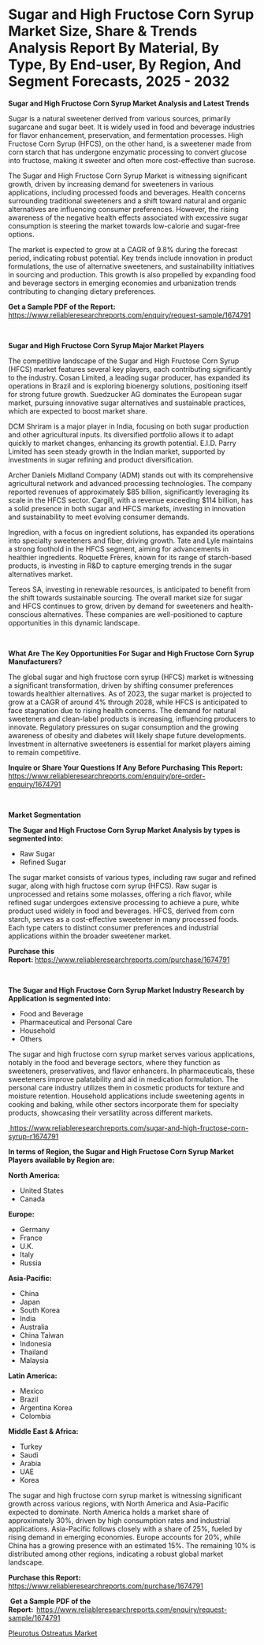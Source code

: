 <p><h1>Sugar and High Fructose Corn Syrup Market Size, Share & Trends Analysis Report By Material, By Type, By End-user, By Region, And Segment Forecasts, 2025 - 2032</h1></p><p><strong>Sugar and High Fructose Corn Syrup Market Analysis and Latest Trends</strong></p>
<p><p>Sugar is a natural sweetener derived from various sources, primarily sugarcane and sugar beet. It is widely used in food and beverage industries for flavor enhancement, preservation, and fermentation processes. High Fructose Corn Syrup (HFCS), on the other hand, is a sweetener made from corn starch that has undergone enzymatic processing to convert glucose into fructose, making it sweeter and often more cost-effective than sucrose.</p><p>The Sugar and High Fructose Corn Syrup Market is witnessing significant growth, driven by increasing demand for sweeteners in various applications, including processed foods and beverages. Health concerns surrounding traditional sweeteners and a shift toward natural and organic alternatives are influencing consumer preferences. However, the rising awareness of the negative health effects associated with excessive sugar consumption is steering the market towards low-calorie and sugar-free options.</p><p>The market is expected to grow at a CAGR of 9.8% during the forecast period, indicating robust potential. Key trends include innovation in product formulations, the use of alternative sweeteners, and sustainability initiatives in sourcing and production. This growth is also propelled by expanding food and beverage sectors in emerging economies and urbanization trends contributing to changing dietary preferences.</p></p>
<p><strong>Get a Sample PDF of the Report:&nbsp;</strong> <a href="https://www.reliableresearchreports.com/enquiry/request-sample/1674791?utm_campaign=3027&utm_medium=2&utm_source=Github&utm_content=ia&utm_term=07042025&utm_id=sugar-and-high-fructose-corn-syrup">https://www.reliableresearchreports.com/enquiry/request-sample/1674791</a></p>
<p>&nbsp;</p>
<p><strong>Sugar and High Fructose Corn Syrup Major Market Players</strong></p>
<p><p>The competitive landscape of the Sugar and High Fructose Corn Syrup (HFCS) market features several key players, each contributing significantly to the industry. Cosan Limited, a leading sugar producer, has expanded its operations in Brazil and is exploring bioenergy solutions, positioning itself for strong future growth. Suedzucker AG dominates the European sugar market, pursuing innovative sugar alternatives and sustainable practices, which are expected to boost market share.</p><p>DCM Shriram is a major player in India, focusing on both sugar production and other agricultural inputs. Its diversified portfolio allows it to adapt quickly to market changes, enhancing its growth potential. E.I.D. Parry Limited has seen steady growth in the Indian market, supported by investments in sugar refining and product diversification.</p><p>Archer Daniels Midland Company (ADM) stands out with its comprehensive agricultural network and advanced processing technologies. The company reported revenues of approximately $85 billion, significantly leveraging its scale in the HFCS sector. Cargill, with a revenue exceeding $114 billion, has a solid presence in both sugar and HFCS markets, investing in innovation and sustainability to meet evolving consumer demands.</p><p>Ingredion, with a focus on ingredient solutions, has expanded its operations into specialty sweeteners and fiber, driving growth. Tate and Lyle maintains a strong foothold in the HFCS segment, aiming for advancements in healthier ingredients. Roquette Frères, known for its range of starch-based products, is investing in R&D to capture emerging trends in the sugar alternatives market.</p><p>Tereos SA, investing in renewable resources, is anticipated to benefit from the shift towards sustainable sourcing. The overall market size for sugar and HFCS continues to grow, driven by demand for sweeteners and health-conscious alternatives. These companies are well-positioned to capture opportunities in this dynamic landscape.</p></p>
<p>&nbsp;</p>
<p><strong>What Are The Key Opportunities For Sugar and High Fructose Corn Syrup Manufacturers?</strong></p>
<p><p>The global sugar and high fructose corn syrup (HFCS) market is witnessing a significant transformation, driven by shifting consumer preferences towards healthier alternatives. As of 2023, the sugar market is projected to grow at a CAGR of around 4% through 2028, while HFCS is anticipated to face stagnation due to rising health concerns. The demand for natural sweeteners and clean-label products is increasing, influencing producers to innovate. Regulatory pressures on sugar consumption and the growing awareness of obesity and diabetes will likely shape future developments. Investment in alternative sweeteners is essential for market players aiming to remain competitive.</p></p>
<p><strong>Inquire or Share Your Questions If Any Before Purchasing This Report:</strong> <a href="https://www.reliableresearchreports.com/enquiry/pre-order-enquiry/1674791?utm_campaign=3027&utm_medium=2&utm_source=Github&utm_content=ia&utm_term=07042025&utm_id=sugar-and-high-fructose-corn-syrup">https://www.reliableresearchreports.com/enquiry/pre-order-enquiry/1674791</a></p>
<p>&nbsp;</p>
<p><strong>Market Segmentation</strong></p>
<p><strong>The Sugar and High Fructose Corn Syrup Market Analysis by types is segmented into:</strong></p>
<p><ul><li>Raw Sugar</li><li>Refined Sugar</li></ul></p>
<p><p>The sugar market consists of various types, including raw sugar and refined sugar, along with high fructose corn syrup (HFCS). Raw sugar is unprocessed and retains some molasses, offering a rich flavor, while refined sugar undergoes extensive processing to achieve a pure, white product used widely in food and beverages. HFCS, derived from corn starch, serves as a cost-effective sweetener in many processed foods. Each type caters to distinct consumer preferences and industrial applications within the broader sweetener market.</p></p>
<p><strong>Purchase this Report:&nbsp;</strong><a href="https://www.reliableresearchreports.com/purchase/1674791?utm_campaign=3027&utm_medium=2&utm_source=Github&utm_content=ia&utm_term=07042025&utm_id=sugar-and-high-fructose-corn-syrup">https://www.reliableresearchreports.com/purchase/1674791</a></p>
<p>&nbsp;</p>
<p><strong>The Sugar and High Fructose Corn Syrup Market Industry Research by Application is segmented into:</strong></p>
<p><ul><li>Food and Beverage</li><li>Pharmaceutical and Personal Care</li><li>Household</li><li>Others</li></ul></p>
<p><p>The sugar and high fructose corn syrup market serves various applications, notably in the food and beverage sectors, where they function as sweeteners, preservatives, and flavor enhancers. In pharmaceuticals, these sweeteners improve palatability and aid in medication formulation. The personal care industry utilizes them in cosmetic products for texture and moisture retention. Household applications include sweetening agents in cooking and baking, while other sectors incorporate them for specialty products, showcasing their versatility across different markets.</p></p>
<p><a href="https://www.reliableresearchreports.com/sugar-and-high-fructose-corn-syrup-r1674791?utm_campaign=3027&utm_medium=2&utm_source=Github&utm_content=ia&utm_term=07042025&utm_id=sugar-and-high-fructose-corn-syrup">&nbsp;https://www.reliableresearchreports.com/sugar-and-high-fructose-corn-syrup-r1674791</a></p>
<p><strong>In terms of Region, the Sugar and High Fructose Corn Syrup Market Players available by Region are:</strong></p>
<p>
    <p> <strong> North America: </strong>
        <ul>
            <li>United States</li>
            <li>Canada</li>
        </ul>
        </p> 
    <p> <strong> Europe: </strong>
        <ul>
            <li>Germany</li>
            <li>France</li>
            <li>U.K.</li>
            <li>Italy</li>
            <li>Russia</li>
        </ul>
        </p> 
    <p> <strong> Asia-Pacific: </strong>
        <ul>
            <li>China</li>
            <li>Japan</li>
            <li>South Korea</li>
            <li>India</li>
            <li>Australia</li>
            <li>China Taiwan</li>
            <li>Indonesia</li>
            <li>Thailand</li>
            <li>Malaysia</li>
        </ul>
        </p> 
    <p> <strong> Latin America: </strong>
        <ul>
            <li>Mexico</li>
            <li>Brazil</li>
            <li>Argentina Korea</li>
            <li>Colombia</li>
        </ul>
        </p> 
    <p> <strong> Middle East & Africa: </strong>
        <ul>
            <li>Turkey</li>
            <li>Saudi</li>
            <li>Arabia</li>
            <li>UAE</li>
            <li>Korea</li>
        </ul>
    </p>
    </p>
<p><p>The sugar and high fructose corn syrup market is witnessing significant growth across various regions, with North America and Asia-Pacific expected to dominate. North America holds a market share of approximately 30%, driven by high consumption rates and industrial applications. Asia-Pacific follows closely with a share of 25%, fueled by rising demand in emerging economies. Europe accounts for 20%, while China has a growing presence with an estimated 15%. The remaining 10% is distributed among other regions, indicating a robust global market landscape.</p></p>
<p><strong>Purchase this Report: </strong><a href="https://www.reliableresearchreports.com/purchase/1674791?utm_campaign=3027&utm_medium=2&utm_source=Github&utm_content=ia&utm_term=07042025&utm_id=sugar-and-high-fructose-corn-syrup">https://www.reliableresearchreports.com/purchase/1674791</a></p>
<p>&nbsp;<strong>Get a Sample PDF of the Report:&nbsp;&nbsp;</strong><a href="https://www.reliableresearchreports.com/enquiry/request-sample/1674791?utm_campaign=3027&utm_medium=2&utm_source=Github&utm_content=ia&utm_term=07042025&utm_id=sugar-and-high-fructose-corn-syrup">https://www.reliableresearchreports.com/enquiry/request-sample/1674791</a></p>
<p><strong></strong></p>
<p><p><a href="https://github.com/djibenesha/Market-Research-Report-List-1/blob/main/pleurotus-ostreatus-market.md?utm_campaign=3027&utm_medium=2&utm_source=Github&utm_content=ia&utm_term=07042025&utm_id=sugar-and-high-fructose-corn-syrup">Pleurotus Ostreatus Market</a></p></p>